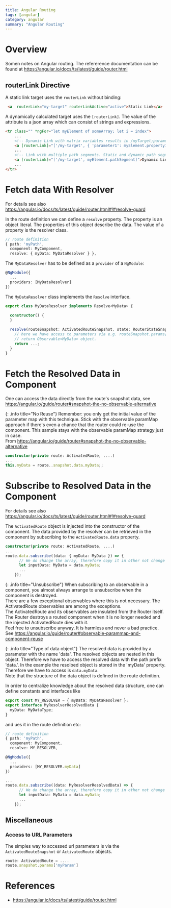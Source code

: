 ```yaml
---
title: Angular Routing
tags: [angular]
category: angular
summary: "Angular Routing"
---
```


# Overview

Somen notes on Angular routing. The refererence documentation can be found at <https://angular.io/docs/ts/latest/guide/router.html>

## routerLink Directive

A static link target uses the `routerLink` without binding:

~~~html
 <a  routerLink="my-target" routerLinkActive="active">Static Link</a>
~~~


A dynamically calculated target uses the `[routerLink]`. The value of the attribute is a json array which can consist of strings and expressions.

~~~ html
<tr class="" *ngFor="let myElement of someArray; let i = index">
    ...
    <!-- Dynamic Link with matrix variables results in /myTarget;parameter1=propertyValue1 -->
    <a [routerLink]="['/my-target', { 'parameter1': myElement.property1}]">...</button>
    ...
    <!-- Link with multiple path segments. Static and dynamic path segments. -->
    <a [routerLink]="['/my-target', myElement.pathSegment]">Dynamic Link with matrix variables</button>
    ...
</tr>    
~~~

# Fetch data With Resolver

For details see also <https://angular.io/docs/ts/latest/guide/router.html#!#resolve-guard>

In the route definition we can define a `resolve` property. The property is an object literal. The properties of this object describe the data. The value of a property is the resolver class.

~~~ typescript
// route definition
{ path: 'myPath', 
  component: MyComponent, 
  resolve: { myData: MyDataResolver } },
~~~

The `MyDataResolver` has to be defined as a `provider` of a `NgModule`:

~~~ typescript
@NgModule({
  ...
  providers: [MyDataResolver]
})
~~~

The `MyDataResolver` class implements the `Resolve` interface.

~~~ typescript
export class MyDataResolver implements Resolve<MyData> {
  
  constructor() {
  }

  resolve(routeSnapshot: ActivatedRouteSnapshot, state: RouterStateSnapshot): Observable<MyData> {
    // here we have access to parameters via e.g. routeSnapshot.params['myParam'];
    // return Observable<MyData> object.
    return ...;
  }
}

~~~

# Fetch the Resolved Data in Component

One can access the data directly from the route's snapshot data, see <https://angular.io/guide/router#snapshot-the-no-observable-alternative>

{: .info title="No Reuse"}
Remember: you only get the initial value of the parameter map with this technique. Stick with the observable paramMap approach if there's even a chance that the router could re-use the component. This sample stays with the observable paramMap strategy just in case.    
From <https://angular.io/guide/router#snapshot-the-no-observable-alternative>

~~~ typescript
constructor(private route: ActivatedRoute, ....)
...
this.myData = route..snapshot.data.myData;;
~~~

# Subscribe to Resolved Data in the Component

For details see also <https://angular.io/docs/ts/latest/guide/router.html#!#resolve-guard>

The `ActivatedRoute` object is injected into the constructor of the component. The data provided by the resolver can be retrieved in the component by subscribing to the `ActivatedRoute.data` property. 

~~~ typescript
constructor(private route: ActivatedRoute, ....)
...
route.data.subscribe((data: { myData: MyData }) => {
      // We do change the array, therefore copy it in other not change the original array
      let inputData: MyData = data.myData;
      ...
    });
~~~

{: .info title="Unsubscribe"}
When subscribing to an observable in a component, you almost always arrange to unsubscribe when the component is destroyed.    
There are a few exceptional observables where this is not necessary. The ActivatedRoute observables are among the exceptions.    
The ActivatedRoute and its observables are insulated from the Router itself. The Router destroys a routed component when it is no longer needed and the injected ActivatedRoute dies with it.    
Feel free to unsubscribe anyway. It is harmless and never a bad practice.    
See <https://angular.io/guide/router#observable-parammap-and-component-reuse>

{: .info title="Type of data object"}
The resolved data is provided by a parameter with the name 'data'. The resolved objects are nested in this object. Therefore we have to access the resolved data with the path prefix 'data.'. In the example the resolbed object is stored in the 'myData' property. Therefore we have to access is `data.myData`.  
Note that the structure of the data object is defined in the route definition.

In order to centralize knowledge about the resolved data structure, one can define constants and interfaces like

~~~ typescript
export const MY_RESOLVER = { myData: MyDataResolver };
export interface MyResolverResolvedData {
  myData: MyDataType;
}
~~~

and ues it in the route definition etc:

~~~ typescript
// route definition
{ path: 'myPath', 
  component: MyComponent, 
  resolve: MY_RESOLVER,
~~~

~~~ typescript
@NgModule({
  ...
  providers: [MY_RESOLVER.myData]
})
~~~

~~~ typescript
...
route.data.subscribe((data: MyResolverResolvedData) => {
      // We do change the array, therefore copy it in other not change the original array
      let inputData: MyData = data.myData;
      ...
    });
~~~


## Miscellaneous

### Access to URL Parameters

The simples way to accessed url parameters is via the `ActivatedRouteSnapshot` or `ActivatedRoute` objects. 

~~~ typescript
route: ActivatedRoute = ....
route.snapshot.params['myParam']
~~~

# References

* <https://angular.io/docs/ts/latest/guide/router.html>
